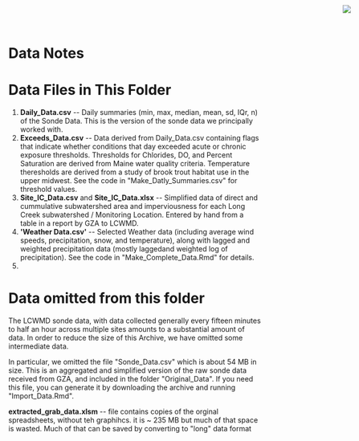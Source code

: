 Data Notes
==============

<img
  src="https://www.cascobayestuary.org/wp-content/uploads/2014/04/logo_sm.jpg"
  style="position:absolute;top:10px;right:50px;" />
  
# Data Files in This Folder
1.  **Daily_Data.csv**    -- Daily summaries (min, max, median, mean, sd, IQr, n) of the Sonde Data.  This is the version of the sonde data we principally
    worked with.
2.  **Exceeds_Data.csv**  -- Data derived from Daily_Data.csv containing flags
    that indicate whether conditions that day exceeded acute or chronic exposure
    thresholds.   Thresholds for Chlorides, DO, and Percent Saturation are
    derived from Maine water quality criteria.  Temperature theresholds are
    derived from a study of brook trout habitat use in the upper midwest.  See 
    the code in "Make_Datly_Summaries.csv" for threshold values.
3.  **Site_IC_Data.csv**  and  **Site_IC_Data.xlsx** --  Simplified data of
    direct and cummulative subwatershed area and imperviousness for each Long
    Creek subwatershed / Monitoring Location.  Entered by hand from a table in a
    report by GZA to LCWMD.
4.  **'Weather Data.csv'**  --  Selected Weather data (including average wind
    speeds, precipitation, snow, and temperature), along with lagged and weighted
    precipitation data (mostly laggedand weighted log of precipitation).  See
    the code in "Make_Complete_Data.Rmd" for details.
5.
# Data omitted from this folder
The LCWMD sonde data, with data collected generally every fifteen minutes to
half an hour across multiple sites amounts to a substantial amount of data. In
order to reduce the size of this Archive, we have omitted some intermediate data.

In particular, we  omitted the file "Sonde_Data.csv" which is about 54 MB
in size.  This is an aggregated and simplified version of the raw sonde data
received from GZA, and included in the folder "Original_Data". If you need this
file, you can generate it by downloading the archive and running
"Import_Data.Rmd".

**extracted_grab_data.xlsm** --  file contains copies of the orginal
spreadsheets, without teh graphihcs.  it is ~ 235 MB but much of that space is
wasted.  Much of that can be saved by converting to "long" data format
